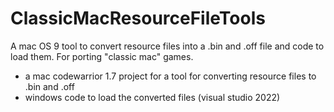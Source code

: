 # ClassicMacResourceFileTools
A mac OS 9 tool to convert resource files into a .bin and .off file and code to load them. For porting "classic mac" games.

- a mac codewarrior 1.7 project for a tool for converting resource files to .bin and .off
- windows code to load the converted files (visual studio 2022)
